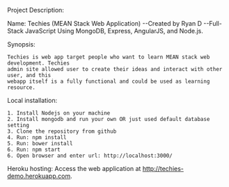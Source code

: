 Project Description:

Name: Techies  (MEAN Stack Web Application)
            --Created by Ryan D
            --Full-Stack JavaScript Using MongoDB, Express, AngularJS, and Node.js. 

Synopsis:

    Techies is web app target people who want to learn MEAN stack web development. Techies 
    admin site allowed user to create their ideas and interact with other user, and this
    webapp itself is a fully functional and could be used as learning resource.


Local installation:

    1. Install Nodejs on your machine
    2. Install mongodb and run your own OR just used default database setting
    3. Clone the repository from github
    4. Run: npm install
    5. Run: bower install
    6. Run: npm start
    6. Open browser and enter url: http://localhost:3000/

    
Heroku hosting:
    Access the web application at http://techies-demo.herokuapp.com.
    
    
